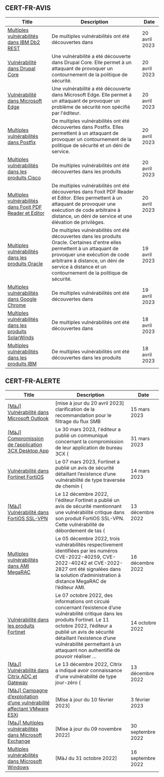
## CERT-FR-AVIS
|Title|Description|Date|
|---|---|---|
| [Multiples vulnérabilités dans IBM Db2 REST](https://www.cert.ssi.gouv.fr/avis/CERTFR-2023-AVI-0331/) | De multiples vulnérabilités ont été découvertes dans  | 20 avril 2023 |
| [Vulnérabilité dans Drupal Core](https://www.cert.ssi.gouv.fr/avis/CERTFR-2023-AVI-0330/) | Une vulnérabilité a été découverte dans Drupal Core. Elle permet à un attaquant de provoquer un contournement de la politique de sécurité. | 20 avril 2023 |
| [Vulnérabilité dans Microsoft Edge](https://www.cert.ssi.gouv.fr/avis/CERTFR-2023-AVI-0329/) | Une vulnérabilité a été découverte dans Microsoft Edge. Elle permet à un attaquant de provoquer un problème de sécurité non spécifié par l'éditeur. | 20 avril 2023 |
| [Multiples vulnérabilités dans Postfix](https://www.cert.ssi.gouv.fr/avis/CERTFR-2023-AVI-0328/) | De multiples vulnérabilités ont été découvertes dans Postfix. Elles permettent à un attaquant de provoquer un contournement de la politique de sécurité et un déni de service. | 20 avril 2023 |
| [Multiples vulnérabilités dans les produits Cisco](https://www.cert.ssi.gouv.fr/avis/CERTFR-2023-AVI-0327/) | De multiples vulnérabilités ont été découvertes dans les produits  | 20 avril 2023 |
| [Multiples vulnérabilités dans Foxit PDF Reader et Editor](https://www.cert.ssi.gouv.fr/avis/CERTFR-2023-AVI-0326/) | De multiples vulnérabilités ont été découvertes dans Foxit PDF Reader et Editor. Elles permettent à un attaquant de provoquer une exécution de code arbitraire à distance, un déni de service et une élévation de privilèges. | 20 avril 2023 |
| [Multiples vulnérabilités dans les produits Oracle](https://www.cert.ssi.gouv.fr/avis/CERTFR-2023-AVI-0325/) | De multiples vulnérabilités ont été découvertes dans les produits Oracle. Certaines d'entre elles permettent à un attaquant de provoquer une exécution de code arbitraire à distance, un déni de service à distance et un contournement de la politique de sécurité. | 19 avril 2023 |
| [Multiples vulnérabilités dans Google Chrome](https://www.cert.ssi.gouv.fr/avis/CERTFR-2023-AVI-0324/) | De multiples vulnérabilités ont été découvertes dans  | 19 avril 2023 |
| [Multiples vulnérabilités dans les produits SolarWinds](https://www.cert.ssi.gouv.fr/avis/CERTFR-2023-AVI-0323/) | De multiples vulnérabilités ont été découvertes dans  | 18 avril 2023 |
| [Multiples vulnérabilités dans les produits IBM](https://www.cert.ssi.gouv.fr/avis/CERTFR-2023-AVI-0322/) | De multiples vulnérabilités ont été découvertes dans les produits  | 18 avril 2023 |
## CERT-FR-ALERTE
|Title|Description|Date|
|---|---|---|
| [[MàJ] Vulnérabilité dans Microsoft Outlook](https://www.cert.ssi.gouv.fr/alerte/CERTFR-2023-ALE-002/) | [mise à jour du 20 avril 2023] clarification de la recommandation pour le filtrage du flux SMB | 15 mars 2023 |
| [[MàJ] Compromission de l’application 3CX Desktop App](https://www.cert.ssi.gouv.fr/alerte/CERTFR-2023-ALE-003/) | Le 30 mars 2023, l'éditeur a publié un communiqué concernant la compromission de leur application de bureau 3CX ( | 31 mars 2023 |
| [Vulnérabilité dans Fortinet FortiOS](https://www.cert.ssi.gouv.fr/alerte/CERTFR-2023-ALE-001/) | Le 07 mars 2023, Fortinet a publié un avis de sécurité détaillant l’existence d’une vulnérabilité de type traversée de chemin ( | 14 mars 2023 |
| [[MàJ] Vulnérabilité dans FortiOS SSL-VPN](https://www.cert.ssi.gouv.fr/alerte/CERTFR-2022-ALE-012/) | Le 12 décembre 2022, l'éditeur Fortinet a publié un avis de sécurité mentionnant une vulnérabilité critique dans son produit FortiOS SSL-VPN. Cette vulnérabilité de débordement de tas ( | 13 décembre 2022 |
| [Multiples vulnérabilités dans AMI MegaRAC](https://www.cert.ssi.gouv.fr/alerte/CERTFR-2022-ALE-014/) | Le 05 décembre 2022, trois vulnérabilités respectivement identifiées par les numéros CVE-2022-40259, CVE-2022-40242 et CVE-2022-2827 ont été signalées dans la solution d’administration à distance MegaRAC de l’éditeur AMI. | 16 décembre 2022 |
| [Vulnérabilité dans les produits Fortinet](https://www.cert.ssi.gouv.fr/alerte/CERTFR-2022-ALE-011/) | Le 07 octobre 2022, des informations ont circulé concernant l’existence d’une vulnérabilité critique dans les produits Fortinet. Le 11 octobre 2022, l’éditeur a publié un avis de sécurité détaillant l’existence d’une vulnérabilité permettant à un attaquant non authentifié de pouvoir réaliser … | 14 octobre 2022 |
| [[MàJ] Vulnérabilité dans Citrix ADC et Gateway](https://www.cert.ssi.gouv.fr/alerte/CERTFR-2022-ALE-013/) | Le 13 décembre 2022, Citrix a indiqué avoir connaissance d'une vulnérabilité de type jour-zéro ( | 13 décembre 2022 |
| [[MàJ] Campagne d’exploitation d’une vulnérabilité affectant VMware ESXi](https://www.cert.ssi.gouv.fr/alerte/CERTFR-2023-ALE-015/) | [Mise à jour du 10 février 2023] | 3 février 2023 |
| [[MaJ] Multiples vulnérabilités dans Microsoft Exchange](https://www.cert.ssi.gouv.fr/alerte/CERTFR-2022-ALE-008/) | [Mise à jour du 09 novembre 2022] | 30 septembre 2022 |
| [Multiples vulnérabilités dans Microsoft Windows](https://www.cert.ssi.gouv.fr/alerte/CERTFR-2022-ALE-007/) | [MàJ du 31 octobre 2022] | 16 septembre 2022 |
